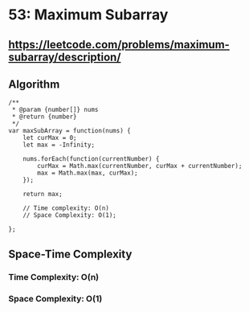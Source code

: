 # 53: Maximum Subarray

## https://leetcode.com/problems/maximum-subarray/description/

## Algorithm
`````
/**
 * @param {number[]} nums
 * @return {number}
 */
var maxSubArray = function(nums) {
    let curMax = 0;
    let max = -Infinity;

    nums.forEach(function(currentNumber) {
        curMax = Math.max(currentNumber, curMax + currentNumber);
        max = Math.max(max, curMax);
    });

    return max;

    // Time complexity: O(n)
    // Space Complexity: O(1);

};
`````

## Space-Time Complexity
### Time Complexity: O(n)
### Space Complexity: O(1)
